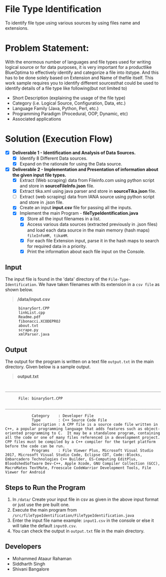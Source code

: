 # File Type Identification
To identify file type using various sources by using files name and extensions.


# Problem​ ​Statement: 
With​ ​the​ ​enormous​ ​number​ ​of​ ​languages​ ​and​ ​file​ ​types​ ​used​ ​for​ ​writing​ ​logical​ ​source​ ​or​ ​for​ ​data​ ​purposes,​ ​it is​ ​very​ ​important​ ​for​ ​a​ ​product​ ​like​ ​BlueOptima​ ​to​ ​effectively​ ​identify​ ​and​ ​categorize​ ​a​ ​file​ ​into​ ​its​ ​type.​ ​And this​ ​has​ ​to​ ​be​ ​done​ ​solely​ ​based​ ​on​ ​Extension​ ​and​ ​Name​ ​of​ ​the​ ​file​ ​itself. This​ ​work​ ​sample​ ​requires​ ​you​ ​to​ ​identify​ ​different​ ​sources​ ​that​ ​could​ ​be​ ​used​ ​to​ ​identify​ ​details​ ​of​ ​a​ ​file​ ​type like​ ​following​ ​(but​ ​not​ ​limited​ ​to) 

  - Short​ ​Description​ ​(explaining​ ​the​ ​usage​ ​of​ ​the​ ​file​ ​type)
  - Category​ ​(i.e.​ ​Logical​ ​Source,​ ​Configuration,​ ​Data,​ ​etc.) 
  -  Language​ ​Family​ ​(Java,​ ​Python,​ ​Perl,​ ​etc.) 
  -  Programming​ ​Paradigm​ ​(Procedural,​ ​OOP,​ ​Dynamic,​ ​etc) 
  -  Associated​ ​applications 
  
# Solution (Execution Flow)

- [x] **Deliverable 1 - Identification and Analysis of Data Sources.**
    - [x] Identify 8 Different Data sources.
    - [x] Expand on the rationale for using the Data source.
    
- [x] **Deliverable 2 - Implementation and Presentation of information about the given input file types.**
    - [x] Extract (Web scraping) data from Fileinfo.com using python script and store in **sourceFileInfo.json** file.
    - [x] Extract tika.xml using java parser and store in **sourceTika.json** file.
    - [ ] Extract (web scraping) data from IANA source using python script and store in .json file.
    - [x] Create an input **input.csv** file for passing all the inputs.
    - [x] Implement the main Program - **fileTypeIdentification.java**
      - [x] Store all the input filenames in a list.
      - [x] Access various data sources (extracted previously in .json files) and load each data source in the main memory (hash maps) `fileInfoHM, tikaHM`.
      - [x] For each file Extension input, parse it in the hash maps to search for required data in a priority.
      - [x] Print the information about each file input on the Console.

## Input

The input file is found in the 'data' directory of the `File-Type-Identification`. We have taken filenames with its extension in a `csv file` as shown below.

> **/data/input.csv**
```
      binarySort.CPP
      linkList.cpp
      Readme.pdf
      fibonacci.XCODEPROJ
      about.txt
      scrape.py
      xmlParser.java
```

## Output

The output for the program is written on a text file `output.txt` in the main directory. Given below is a sample output.

> **output.txt**

```
      ______________________________________________________________________________________________________________
 
      File: binarySort.CPP
      ______________________________________________________________________________________________________________
 
	        Category	: Developer File
	        Type		: C++ Source Code File
	        Description	: A CPP file is a source code file written in C++, a popular programming language that adds features such as object-oriented programming to C.  It may be a standalone program, containing all the code or one of many files referenced in a development project.  CPP files must be compiled by a C++ compiler for the target platform before the code can be run.
	        Programs	: File Viewer Plus, Microsoft Visual Studio 2017, Microsoft Visual Studio Code, Eclipse CDT, Code::Blocks, Embarcadero Technologies C++ Builder, ES-Computing EditPlus, BloodshedSoftware Dev-C++, Apple Xcode, GNU Compiler Collection (GCC), MacroMates TextMate, Freescale CodeWarrior Development Tools, File Viewer for Android
```

## Steps to Run the Program

1. In `/data/` Create your input file in csv as given in the above input format or just use the pre built one.
2. Execute the main program from `/src/fileTypeIdentification/FileTypeIdentification.java`
3. Enter the input file name example: `input1.csv` in the console or else it will take the default `input0.csv`.
4. You can check the output in `output.txt` file in the main directory.


## Developers

- Mohammed Ataaur Rahaman
- Siddharth Singh
- Shivani Bangalore
